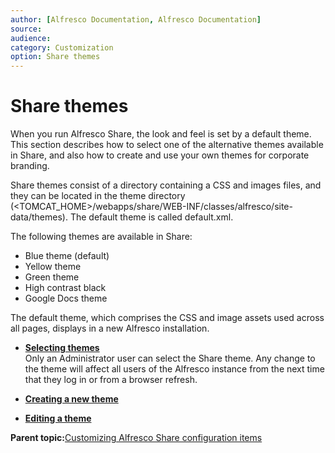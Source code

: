 ```yaml
---
author: [Alfresco Documentation, Alfresco Documentation]
source: 
audience: 
category: Customization
option: Share themes
---
```


# Share themes

When you run Alfresco Share, the look and feel is set by a default theme. This section describes how to select one of the alternative themes available in Share, and also how to create and use your own themes for corporate branding.

Share themes consist of a directory containing a CSS and images files, and they can be located in the theme directory \(<TOMCAT\_HOME\>/webapps/share/WEB-INF/classes/alfresco/site-data/themes\). The default theme is called default.xml.

The following themes are available in Share:

-   Blue theme \(default\)
-   Yellow theme
-   Green theme
-   High contrast black
-   Google Docs theme

The default theme, which comprises the CSS and image assets used across all pages, displays in a new Alfresco installation.

-   **[Selecting themes](../tasks/themes-select.md)**  
Only an Administrator user can select the Share theme. Any change to the theme will affect all users of the Alfresco instance from the next time that they log in or from a browser refresh.
-   **[Creating a new theme](../tasks/themes-create.md)**  

-   **[Editing a theme](../tasks/themes-edit.md)**  


**Parent topic:**[Customizing Alfresco Share configuration items](../tasks/share-customize.md)

